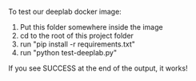 To test our deeplab docker image:
1. Put this folder somewhere inside the image
2. cd to the root of this project folder
3. run "pip install -r requirements.txt"
4. run "python test-deeplab.py"

If you see SUCCESS at the end of the output, it works!
